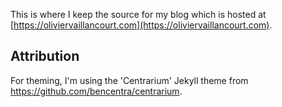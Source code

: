 This is where I keep the source for my blog which is hosted at [https://oliviervaillancourt.com](https://oliviervaillancourt.com).

## Attribution
For theming, I'm using the 'Centrarium' Jekyll theme from https://github.com/bencentra/centrarium.  